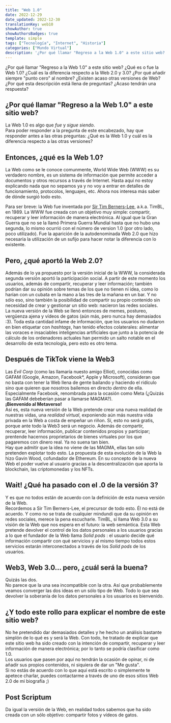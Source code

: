 ```yaml
---
title: "Web 1.0"
date: 2022-12-29
date_updated: 2022-12-30
translationKey: web10
showAuthor: true
showAuthorsBadges: true
template: simple
tags: ["Tecnología", "Internet", "Historia"]
categories: ["Mundo Virtual"]
description: '¿Por qué llamar "Regreso a la Web 1.0" a este sitio web? ¿Qué es o fue la Web 1.0? ¿Cuál es la diferencia respecto a la Web 2.0 y 3.0? ¿Por qué añadir siempre "punto cero" al nombre? ¿Existen acaso otras versiones de Web? ¿Por qué esta descripción está llena de preguntas? ¿Acaso tendrán una respuesta?'
---
```

¿Por qué llamar "Regreso a la Web 1.0" a este sitio web? ¿Qué es o fue la Web 1.0? ¿Cuál es la diferencia respecto a la Web 2.0 y 3.0? ¿Por qué añadir siempre "punto cero" al nombre? ¿Existen acaso otras versiones de Web? ¿Por qué esta descripción está llena de preguntas? ¿Acaso tendrán una respuesta?

## ¿Por qué llamar "Regreso a la Web 1.0" a este sitio web?

La Web 1.0 es algo que *fue* y *sigue siendo*.   
Para poder responder a la pregunta de este encabezado, hay que responder antes a las otras preguntas: ¿Qué es la Web 1.0 y cuál es la diferencia respecto a las otras versiones?  

## Entonces, ¿qué es la Web 1.0?

La Web como se le conoce comunmente, World Wide Web (WWW) es su verdadero nombre, es un sistema de información que permite acceder a documentos y otros recursos a través de Internet. Hasta aquí no estoy explicando nada que no sepamos ya y no voy a entrar en detalles de funcionamiento, protocolos, lenguajes, etc. Ahora nos interesa más saber de dónde surgió todo esto.  

Para ser breve: la Web fue inventada por [Sir Tim Berners-Lee](https://es.wikipedia.org/wiki/Tim_Berners-Lee), a.k.a. TimBL, en 1989. La WWW fue creada con un objetivo muy simple: compartir, recuperar y leer información de manera electrónica. Al igual que la Gran Guerra que no se la llamó Primera Guerra Mundial hasta que no hubo una segunda, lo mismo ocurrió con el número de version 1.0 (por otro lado, poco utilizado). Fue la aparición de la autodenominada Web 2.0 que hizo necesaria la utilización de un sufijo para hacer notar la diferencia con lo existente. 

## Pero, ¿qué aportó la Web 2.0?

Además de lo ya propuesto por la versión inicial de la WWW, la considerada segunda versión aportó la participación social. A partir de este momento los usuarios, además de compartir, recuperar y leer información; también podrían dar su opinión sobre temas de los que no tienen ni idea, como lo harían con un cubata en la mano a las tres de la mañana en un bar. Y no sólo eso, sino también la posibilidad de compartir su propio contenido sin necesidad de crear y gestionar un sitio web: nacieron las redes sociales.  
La nueva versión de la Web se llenó entonces de memes, postureo, vergüenza ajena y vídeos de gatos (aún más, pero nunca hay demasiados :3). Toda esta cantidad infame de información, que los usuarios no dudaron en bien etiquetar con *hashtags*, han tenido efectos colaterales: alimentar las voraces e insaciables inteligencias artificiales que junto a la potencia de cálculo de los ordenadores actuales han permido un salto notable en el desarrollo de esta tecnología, pero esto es otro tema.   

## Después de TikTok viene la Web3

Las *Evil Corp* (como las llamaría nuesto amigo Elliot), conocidas como GAFAM (Google, Amazon, Facebook*, Apple y Microsoft), consideran que no basta con tener la Web llena de gente bailando y haciendo el ridículo sino que quieren que nosotros bailemos en directo *dentro* de ella. Especialmente Facebook, renombrada para la ocasión como Meta (¿Quizás las GAFAM debeberían pasar a llamarse MAGMA?).  
**¡Bienvenido al Metaverso!**  
Así es, esta nueva versión de la Web pretende crear una nueva realidad de nuestras vidas, una *realidad virtual*, exponiendo aún más nuestra vida privada en la Web a costa de empeñar un riñon. Sí, esto no será gratis, porque ante todo la Web3 será un negocio. Además de compartir, recuperar, leer información, publicar contenidos propios y participar; prentende hacernos proprietarios de bienes virtuales por los que pagaremos con dinero real. Ya no suena tan bien.  
Hay que admitir que la idea no viene de las MAGMA, ellas tan solo pretenden explotar todo esto. La propuesta de esta evolución de la Web la hizo Gavin Wood, cofundador de Ethereum. En su concepto de la nueva Web el poder vuelve al usuario gracias a la descentralización que aporta la blockchain, las criptomonedas y los NFTs.

## Wait! ¿Qué ha pasado con el .0 de la versión 3?

Y es que no todos están de acuerdo con la definición de esta nueva versión de la Web.  
Recordemos a Sir Tim Berners-Lee, el precursor de todo esto. Él no está de acuerdo. Y como no se trata de cualquier mindundi que da su opinión en redes sociales, merece la pena escucharle. TimBL, sí llama Web 3.0 a su visión de la Web que nos espera en el futuro: la web semántica. Esta Web pretende devolver el control de los datos personales a los usuarios gracias a lo que el fundador de la Web llama *Solid pods* : el usuario decide qué información compartir con qué servicios y al mismo tiempo todos estos servicios estarán interconectados a través de los *Solid pods* de los usuarios.

## Web3, Web 3.0... pero, ¿cuál será la buena?

Quizás las dos.  
No parece que la una sea incompatible con la otra. Así que probablemente veamos converger las dos ideas en un sólo tipo de Web. Todo lo que sea devolver la soberanía de los datos personales a los usuarios es bienvenido.

## ¿Y todo este rollo para explicar el nombre de este sitio web?

No he pretendido dar demasiados detalles y he hecho un análisis bastante simplón de lo qué es y será la Web. Con todo, he tratado de explicar que este sitio web ha sido creado con la intención de compartir, recuperar y leer información de manera electrónica; por lo tanto se podría clasificar como 1.0.  
Los usuarios que pasen por aquí no tendrán la ocasión de opinar, ni de añadir sus propios contenidos, ni siquiera de dar un "Me gusta".  
Si no estás de acuerdo con lo que aquí está escrito o simplemente te apetece charlar, puedes contactarme a través de uno de esos sitios Web 2.0 de mi biografía ;) 

## Post Scriptum

Da igual la versión de la Web, en realidad todos sabemos que ha sido creada con un sólo objetivo: compartir fotos y vídeos de gatos.